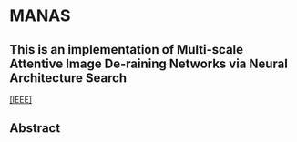 # MANAS
## This is an implementation of Multi-scale Attentive Image De-raining Networks via Neural Architecture Search  
[[IEEE]](https://ieeexplore.ieee.org/document/9894375 "悬停显示")
## Abstract
